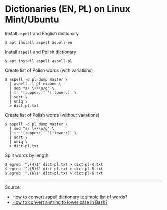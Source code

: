 # Dictionaries (EN, PL) on Linux Mint/Ubuntu

Install `aspell` and English dictionary

```
$ apt install aspell aspell-en
```

Install `aspell` and Polish dictionary

```
$ apt install aspell aspell-pl
```

Create list of Polish words (with variations)

```
$ aspell -d pl dump master \
  | aspell -l pl expand \
  | sed "s/ \+/\n/g" \
  | tr '[:upper:]' '[:lower:]' \
  | sort \
  | uniq \
  > dict-pl.txt
```

Create list of Polish words (without variations)

```
$ aspell -d pl dump master \
  | sed "s/ \+/\n/g" \
  | tr '[:upper:]' '[:lower:]' \
  | sort \
  | uniq \
  > dict-pl.txt
```

Split words by length

```  
$ egrep '^.{4}$' dict-pl.txt > dict-pl-4.txt
$ egrep '^.{5}$' dict-pl.txt > dict-pl-5.txt
$ egrep '^.{6}$' dict-pl.txt > dict-pl-6.txt
```

---

Source:
- [How to convert aspell dictionary to simple list of words?](https://superuser.com/questions/137957/how-to-convert-aspell-dictionary-to-simple-list-of-words)
- [How to convert a string to lower case in Bash?](https://stackoverflow.com/questions/2264428/how-to-convert-a-string-to-lower-case-in-bash)


